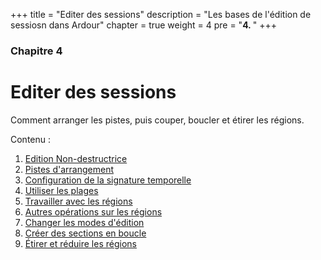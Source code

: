 +++
title = "Editer des sessions"
description = "Les bases de l'édition de sessiosn dans Ardour"
chapter = true
weight = 4
pre = "<b>4. </b>"
+++

### Chapitre 4
# Editer des sessions

Comment arranger les pistes, puis couper, boucler et étirer les régions.

Contenu :

1. [Edition Non-destructrice](non-destructive-editing/)
2. [Pistes d'arrangement](arranging-tracks/)
3. [Configuration de la signature temporelle](setting-up-time-signature/)
4. [Utiliser les plages](using-ranges/)
5. [Travailler avec les régions](working-with-regions/)
6. [Autres opérations sur les régions](further-region-operations/)
7. [Changer les modes d'édition](changing-edit-modes/)
8. [Créer des sections en boucle](creating-looped-sections/)
9. [Étirer et réduire les régions](stretching-shrinking-regions/)